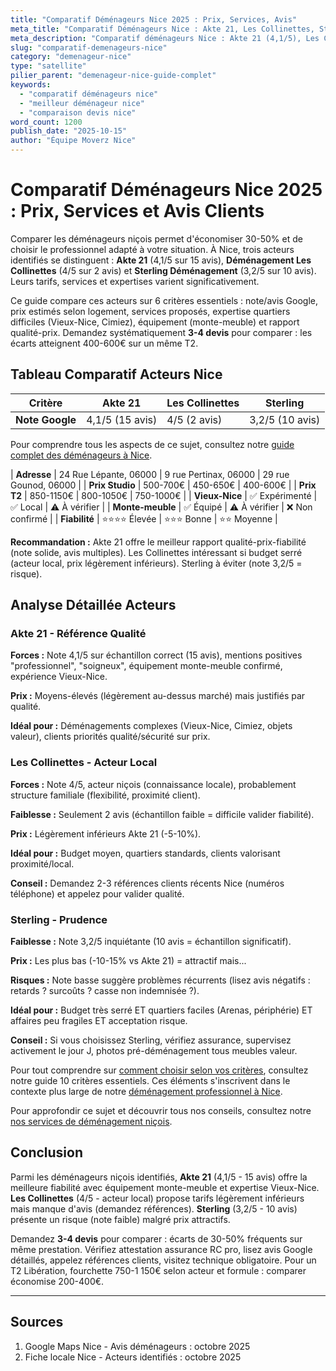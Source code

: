 ```yaml
---
title: "Comparatif Déménageurs Nice 2025 : Prix, Services, Avis"
meta_title: "Comparatif Déménageurs Nice : Akte 21, Les Collinettes, Sterling"
meta_description: "Comparatif déménageurs Nice : Akte 21 (4,1/5), Les Collinettes (4/5), Sterling (3,2/5). Prix 400-3000€, services, quartiers spécialisés. Guide complet."
slug: "comparatif-demenageurs-nice"
category: "demenageur-nice"
type: "satellite"
pilier_parent: "demenageur-nice-guide-complet"
keywords:
  - "comparatif déménageurs nice"
  - "meilleur déménageur nice"
  - "comparaison devis nice"
word_count: 1200
publish_date: "2025-10-15"
author: "Équipe Moverz Nice"
---
```


# Comparatif Déménageurs Nice 2025 : Prix, Services et Avis Clients

Comparer les déménageurs niçois permet d'économiser 30-50% et de choisir le professionnel adapté à votre situation. À Nice, trois acteurs identifiés se distinguent : **Akte 21** (4,1/5 sur 15 avis), **Déménagement Les Collinettes** (4/5 sur 2 avis) et **Sterling Déménagement** (3,2/5 sur 10 avis). Leurs tarifs, services et expertises varient significativement.

Ce guide compare ces acteurs sur 6 critères essentiels : note/avis Google, prix estimés selon logement, services proposés, expertise quartiers difficiles (Vieux-Nice, Cimiez), équipement (monte-meuble) et rapport qualité-prix. Demandez systématiquement **3-4 devis** pour comparer : les écarts atteignent 400-600€ sur un même T2.

## Tableau Comparatif Acteurs Nice

| Critère | Akte 21 | Les Collinettes | Sterling |
|---------|---------|-----------------|----------|
| **Note Google** | 4,1/5 (15 avis) | 4/5 (2 avis) | 3,2/5 (10 avis) |

Pour comprendre tous les aspects de ce sujet, consultez notre [guide complet des déménageurs à Nice](/blog/demenageur/demenageur-nice-guide-complet).

| **Adresse** | 24 Rue Lépante, 06000 | 9 rue Pertinax, 06000 | 29 rue Gounod, 06000 |
| **Prix Studio** | 500-700€ | 450-650€ | 400-600€ |
| **Prix T2** | 850-1150€ | 800-1050€ | 750-1000€ |
| **Vieux-Nice** | ✅ Expérimenté | ✅ Local | ⚠️ À vérifier |
| **Monte-meuble** | ✅ Équipé | ⚠️ À vérifier | ❌ Non confirmé |
| **Fiabilité** | ⭐⭐⭐⭐ Élevée | ⭐⭐⭐ Bonne | ⭐⭐ Moyenne |

**Recommandation :** Akte 21 offre le meilleur rapport qualité-prix-fiabilité (note solide, avis multiples). Les Collinettes intéressant si budget serré (acteur local, prix légèrement inférieurs). Sterling à éviter (note 3,2/5 = risque).

## Analyse Détaillée Acteurs

### Akte 21 - Référence Qualité

**Forces :** Note 4,1/5 sur échantillon correct (15 avis), mentions positives "professionnel", "soigneux", équipement monte-meuble confirmé, expérience Vieux-Nice.

**Prix :** Moyens-élevés (légèrement au-dessus marché) mais justifiés par qualité.

**Idéal pour :** Déménagements complexes (Vieux-Nice, Cimiez, objets valeur), clients priorités qualité/sécurité sur prix.

### Les Collinettes - Acteur Local

**Forces :** Note 4/5, acteur niçois (connaissance locale), probablement structure familiale (flexibilité, proximité client).

**Faiblesse :** Seulement 2 avis (échantillon faible = difficile valider fiabilité).

**Prix :** Légèrement inférieurs Akte 21 (-5-10%).

**Idéal pour :** Budget moyen, quartiers standards, clients valorisant proximité/local.

**Conseil :** Demandez 2-3 références clients récents Nice (numéros téléphone) et appelez pour valider qualité.

### Sterling - Prudence

**Faiblesse :** Note 3,2/5 inquiétante (10 avis = échantillon significatif).

**Prix :** Les plus bas (-10-15% vs Akte 21) = attractif mais...

**Risques :** Note basse suggère problèmes récurrents (lisez avis négatifs : retards ? surcoûts ? casse non indemnisée ?).

**Idéal pour :** Budget très serré ET quartiers faciles (Arenas, périphérie) ET affaires peu fragiles ET acceptation risque.

**Conseil :** Si vous choisissez Sterling, vérifiez assurance, supervisez activement le jour J, photos pré-déménagement tous meubles valeur.

Pour tout comprendre sur [comment choisir selon vos critères](/blog/demenageur-nice/choisir-demenageur-nice-criteres), consultez notre guide 10 critères essentiels. Ces éléments s'inscrivent dans le contexte plus large de notre [déménagement professionnel à Nice](/blog/demenageur/demenageur-nice-guide-complet).


Pour approfondir ce sujet et découvrir tous nos conseils, consultez notre [nos services de déménagement niçois](/blog/demenageur/demenageur-nice-guide-complet).

## Conclusion

Parmi les déménageurs niçois identifiés, **Akte 21** (4,1/5 - 15 avis) offre la meilleure fiabilité avec équipement monte-meuble et expertise Vieux-Nice. **Les Collinettes** (4/5 - acteur local) propose tarifs légèrement inférieurs mais manque d'avis (demandez références). **Sterling** (3,2/5 - 10 avis) présente un risque (note faible) malgré prix attractifs.

Demandez **3-4 devis** pour comparer : écarts de 30-50% fréquents sur même prestation. Vérifiez attestation assurance RC pro, lisez avis Google détaillés, appelez références clients, visitez technique obligatoire. Pour un T2 Libération, fourchette 750-1 150€ selon acteur et formule : comparer économise 200-400€.

---

## Sources

1. Google Maps Nice - Avis déménageurs : octobre 2025
2. Fiche locale Nice - Acteurs identifiés : octobre 2025



